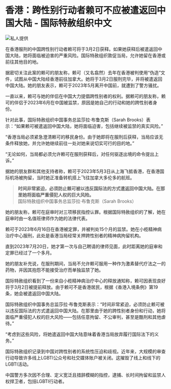 # 香港：跨性别行动者赖可不应被遣返回中国大陆 - 国际特赦组织中文

![私人提供](https://zh.amnesty.org/wp-content/uploads/2024/03/297357-1468x710-1.jpg)

在香港服刑的中国跨性别行动者赖可将于3月2日获释。如果她获释后被遣返回中国大陆，她将面临被迫害的严重风险。国际特赦组织敦促当局，允许她留在香港或前往其他目的地。

据密切关注此案的赖可的朋友称，赖可（又名翕然）去年在香港被判使用“伪造”文件，试图从中国大陆经香港前往加拿大。她将于3月2日服刑完毕，并将被遣返回中国大陆。她的朋友表示，赖可于2023年5月离开中国前，就遭到了警方骚扰。

一直以来，赖可与她的伴侣在中国大力提倡跨性别者的权利。据赖可的朋友称，赖可的伴侣于2023年6月在中国被监禁，原因是她自己的行动和她的跨性别者身份。

针对此事，国际特赦组织中国事务总监莎拉·布鲁克斯（Sarah Brooks）表示：“如果赖可被遣返回中国大陆，她将面临迫害，包括继续被监禁的真实风险。”

“香港当局必须紧急澄清赖可的移民身份。由于她即将在服刑后获释，当局应该无条件释放她，并允许她继续前往一处对她来说切实可行的目的地。”

“无论如何，当局都必须允许赖可在服刑获释后，对任何驱逐出境的命令提出上诉。”

据她的朋友群和其他支持者称，赖可于2023年5月3日从上海飞抵香港，在香港国际机场被拘留，当时她正准备转机搭上飞往加拿大多伦多的航班。

> **时间非常紧迫，必须防止赖可被以违反国际法的方式遣返回中国大陆。在那里她将面临严重侵犯人权的巨大风险。**  
> 国际特赦组织中国事务总监莎拉·布鲁克斯（Sarah Brooks）

她的朋友称，赖可在庭审时对三项移民指控认罪。根据国际特赦组织的了解，她在庭审时由一名值班律师作为她的法律代表。

赖可于2023年6月16日在香港被定罪，并被判处15个月的监禁。她在小榄精神病治疗中心服刑，此处是香港当局经常关押跨性别者的精神病拘留机构。

直到2023年7月20日，她才第一次与自己聘请的律师见面，此时距离她的庭审和定罪已经过了一个多月。

她的朋友补充说，在服刑期间，当局不允许赖可服用一种作为激素替代疗法之一的药物，并因其抱怨不能接受治疗而单独监禁了她。

国际特赦组织看到了一份来自小榄精神病治疗中心的释放通知称，赖可因表现良好将于3月2日被提前释放。由于赖可不是香港居民，根据《香港入境条例》第19条，她会被遣返回中国大陆。

国际特赦组织中国事务总监莎拉·布鲁克斯表示：“时间非常紧迫，必须防止赖可被以违反国际法的方式遣返回中国大陆。在那里由于她的跨性别者身份和行动，她将面临严重侵犯人权的巨大风险——包括任意拘留、不公审判，甚至是酷刑和其他虐待。”

“考虑到这些风险，将她遣返回中国大陆意味着香港当局放弃履行国际法下的义务。”

国际特赦组织记录到中国对跨性别者的系统性压迫和歧视。近年来，大规模的审查行动导致许多线上LGBTI公众号和社交媒体账户被关闭。这摧毁了线上和线下的LGBTI活动。

中国警方多次因不合理、定义宽泛且措辞模糊的指控，逮捕、长时间拘留和监禁人权捍卫者，包括LGBTI行动者。